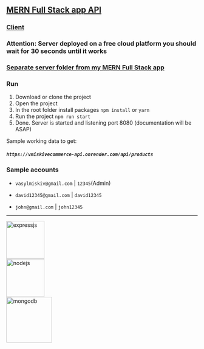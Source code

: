 ## [MERN Full Stack app API](https://vmiskivecommerce-api.onrender.com) 

### [Client](https://github.com/vasylmiskiv/ecommerce-client)

### Attention: Server deployed on a free cloud platform you should wait for 30 seconds until it works

### [Separate server folder from my MERN Full Stack app](https://github.com/vasylmiskiv/fullstack-ecommerceapp)

### Run
1. Download or clone the project
2. Open the project
3. In the root folder install packages `npm install` or `yarn`
4. Run the project `npm run start`
5. Done. Server is started and listening port 8080 (documentation will be ASAP)


Sample working data to get:
##### `https://vmiskivecommerce-api.onrender.com/api/products`

### Sample accounts

- `vasylmiskiv@gmail.com` | `12345`(Admin)

- `david12345@gmail.com` | `david12345`

- `john@gmail.com` | `john12345`

---

<img src="https://w7.pngwing.com/pngs/925/447/png-transparent-express-js-node-js-javascript-mongodb-node-js-text-trademark-logo.png" alt="expressjs" width = 100px>
<br/>
<img src="https://cdn.freebiesupply.com/logos/large/2x/nodejs-1-logo-svg-vector.svg"  alt="nodejs" width = 100px >
<br/>
<img src="https://upload.wikimedia.org/wikipedia/commons/9/93/MongoDB_Logo.svg" alt="mongodb" width = 120px>
